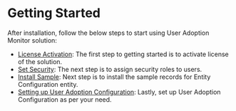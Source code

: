 # Getting Started

After installation, follow the below steps to start using User Adoption Monitor solution:

* [License Activation](https://docs.inogic.com/user-adoption-monitor/getting-started/license-activation): The first step to getting started is to activate license of the solution.
* [Set Security](https://docs.inogic.com/user-adoption-monitor/getting-started/set-up-security): The next step is to assign security roles to users.
* [Install Sample](https://docs.inogic.com/user-adoption-monitor/getting-started/install-sample): Next step is to install the sample records for Entity Configuration entity.
* [Setting up User Adoption Configuration](https://docs.inogic.com/user-adoption-monitor/getting-started/setting-up-user-adoption-configuration): Lastly, set up User Adoption Configuration as per your need.
